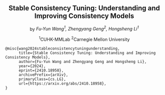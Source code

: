 <div align="center">

## Stable Consistency Tuning: Understanding and Improving Consistency Models



by *Fu-Yun Wang<sup>1</sup>, Zhengyang Geng<sup>2</sup>, 
Hongsheng Li<sup>1</sup>*

<sup>1</sup>CUHK-MMLab   <sup>2</sup>Carnegie Mellon University
</div>


```bibtext
@misc{wang2024stableconsistencytuningunderstanding,
      title={Stable Consistency Tuning: Understanding and Improving Consistency Models}, 
      author={Fu-Yun Wang and Zhengyang Geng and Hongsheng Li},
      year={2024},
      eprint={2410.18958},
      archivePrefix={arXiv},
      primaryClass={cs.LG},
      url={https://arxiv.org/abs/2410.18958}, 
}
```
